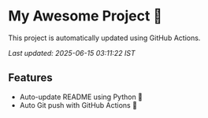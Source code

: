 # My Awesome Project 🚀

This project is automatically updated using GitHub Actions.

_Last updated: 2025-06-15 03:11:22 IST_

## Features
- Auto-update README using Python 🐍
- Auto Git push with GitHub Actions 🤖
